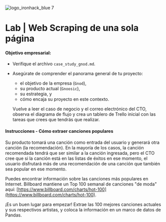 ![logo_ironhack_blue 7](https://user-images.githubusercontent.com/23629340/40541063-a07a0a8a-601a-11e8-91b5-2f13e4e6b441.png)

# Lab | Web Scraping de una sola página

#### Objetivo empresarial:

- Verifique el archivo `case_study_gnod.md`.
- Asegúrate de comprender el panorama general de tu proyecto:

  - el objetivo de la empresa (`Gnod`),
  - su producto actual (`Gnoosic`),
  - su estrategia, y
  - cómo encaja su proyecto en este contexto.

  Vuelve a leer el caso de negocio y el correo electrónico del CTO, observa el diagrama de flujo y crea un tablero de Trello inicial con las tareas que crees que tendrás que realizar.

#### Instrucciones - Cómo extraer canciones populares

Su producto tomará una canción como entrada del usuario y generará otra canción (la recomendación). En la mayoría de los casos, la canción recomendada tendrá que ser similar a la canción ingresada, pero el CTO cree que si la canción está en las listas de éxitos en ese momento, el usuario disfrutará más de una recomendación de una canción que también sea popular en ese momento.

Puedes encontrar información sobre las canciones más populares en Internet. Billboard mantiene un Top 100 semanal de canciones "de moda" aquí: [https://www.billboard.com/charts/hot-100](https://www.billboard.com/charts/hot-100).

¡Es un buen lugar para empezar! Extrae las 100 mejores canciones actuales y sus respectivos artistas, y coloca la información en un marco de datos de Pandas.
